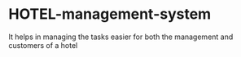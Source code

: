 # HOTEL-management-system
It helps in managing the tasks easier for both the management and customers of a hotel
